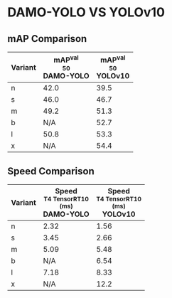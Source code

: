 ---
---

# DAMO-YOLO VS YOLOv10

## mAP Comparison

| **Variant** | <center><span style='width: 400px;'>**mAP<sup>val<br>50**<br>**DAMO-YOLO**</span></center> | <center><span style='width: 400px;'>**mAP<sup>val<br>50**<br>**YOLOv10**</span></center> |
| ----------- | ------------------------------------------------------------------------------------------ | ---------------------------------------------------------------------------------------- |
| n           | 42.0                                                                                       | 39.5                                                                                     |
| s           | 46.0                                                                                       | 46.7                                                                                     |
| m           | 49.2                                                                                       | 51.3                                                                                     |
| b           | N/A                                                                                        | 52.7                                                                                     |
| l           | 50.8                                                                                       | 53.3                                                                                     |
| x           | N/A                                                                                        | 54.4                                                                                     |

## Speed Comparison

| **Variant** | <center><span style='width: 200px;'>**Speed**<br><sup>T4 TensorRT10<br>(ms)</sup><br>**DAMO-YOLO**</span></center> | <center><span style='width: 200px;'>**Speed**<br><sup>T4 TensorRT10<br>(ms)</sup><br>**YOLOv10**</span></center> |
| ----------- | ------------------------------------------------------------------------------------------------------------------ | ---------------------------------------------------------------------------------------------------------------- |
| n           | 2.32                                                                                                               | 1.56                                                                                                             |
| s           | 3.45                                                                                                               | 2.66                                                                                                             |
| m           | 5.09                                                                                                               | 5.48                                                                                                             |
| b           | N/A                                                                                                                | 6.54                                                                                                             |
| l           | 7.18                                                                                                               | 8.33                                                                                                             |
| x           | N/A                                                                                                                | 12.2                                                                                                             |
